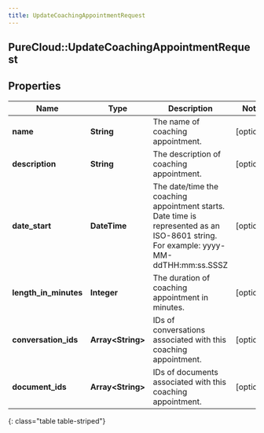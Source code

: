 ```yaml
---
title: UpdateCoachingAppointmentRequest
---
```

## PureCloud::UpdateCoachingAppointmentRequest

## Properties

|Name | Type | Description | Notes|
|------------ | ------------- | ------------- | -------------|
| **name** | **String** | The name of coaching appointment. | [optional] |
| **description** | **String** | The description of coaching appointment. | [optional] |
| **date_start** | **DateTime** | The date/time the coaching appointment starts. Date time is represented as an ISO-8601 string. For example: yyyy-MM-ddTHH:mm:ss.SSSZ | [optional] |
| **length_in_minutes** | **Integer** | The duration of coaching appointment in minutes. | [optional] |
| **conversation_ids** | **Array&lt;String&gt;** | IDs of conversations associated with this coaching appointment. | [optional] |
| **document_ids** | **Array&lt;String&gt;** | IDs of documents associated with this coaching appointment. | [optional] |
{: class="table table-striped"}


